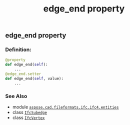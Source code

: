 ﻿---
title: edge_end property
second_title: Aspose.CAD for Python via .NET API References
description: 
type: docs
weight: 40
url: /python-net/aspose.cad.fileformats.ifc.ifc4.entities/ifcsubedge/edge_end/
is_root: false
---

## edge_end property

### Definition:
```python
@property
def edge_end(self):
    ...
@edge_end.setter
def edge_end(self, value):
    ...
```

### See Also
* module [`aspose.cad.fileformats.ifc.ifc4.entities`](../../)
* class [`IfcSubedge`](/cad/python-net/aspose.cad.fileformats.ifc.ifc4.entities/ifcsubedge)
* class [`IfcVertex`](/cad/python-net/aspose.cad.fileformats.ifc.ifc4.entities/ifcvertex)
